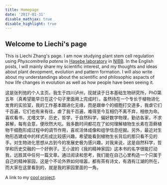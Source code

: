 ```yaml
---
title: Homepage
date: '2017-01-31'
disable_mathjax: true
disable_highlight: true
---
```


## Welcome to Liechi's page

This is Liechi Zhang's page. I am now studying plant stem cell regulation using *Physcomitrella patens* in [Hasebe laboratory](http://www.nibb.ac.jp/~evodevo/index_EN.html) in [NIBB](http://www.nibb.ac.jp). In the English posts, I will mainly share my scientific interest, and my thoughts and ideas about plant devopment, evolution and pattern formation. I will also write about my understandings about the scientific and philosophic aspacts of how life changes in evolution as well as how people have been seeing it.

这是张列弛的个人主页。我生于四川泸州，现就读于日本基础生物研究所，PhD第五年（真希望能早日在这个句子里面用上完成时）。虽然待在一个专长于植物进化发育的实验室，我的工作基本跟进化无缘，而是跟单个的细胞打交道多，我虐它们千百遍，它们也有来有往，虐了我千百遍，难得至今互相仍不离不弃，相依为命。喜欢看书，尤嗜文学，历史，哲学，于自然科学，偏好数学物理，勤访各家，不求甚解，每有会意，便欣然大吃。我多数时间都花在了如何理解植物生长素在苔藓植物干细胞形成过程中的调节作用，喜欢活体成像和组学信息挖掘。另外，最近对生物形态建成中的样式形成比较感兴趣，希望能看到植物生长背后的那只看不见的手。对生物进化思想从古到今的发展史极为感兴趣，对我来说，这是自然科学，哲学和历史交融的一个好例子。王小波的《我的精神家园》这本书的名字很能打动我，远胜其中任何一篇文章。通过阅读和思考，我们能在自己心里构造一个只属于自己的精神家园，这是个不论外界如何喧嚣，都有茶有诗文，有酒有江湖的所在，而大家在这里看到的，就是我的家园里面的一角。

A link to my [cool project](/cool/).